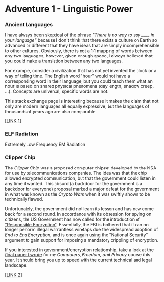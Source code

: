 
# Adventure 1 - Linguistic Power

### Ancient Languages
I have always been skeptical of the phrase *"There is no way to say \_\_\_\_ in your language"* because I don't think that there exists a culture on Earth so advanced or different that they have ideas that are simply incomprehensible to other cultures. Obviously, there is not a 1:1 mapping of words between any two languages, however, given enough space, I always believed that you could make a translation between any two languages.

For example, consider a civilization that has not yet invented the clock or a way of telling time. The English word "hour" would not have a corresponding word in their language, but you could teach them what an hour is based on shared physical phenomena (day length, shadow creep, ...). Concepts are universal, specific words are not.

This stack exchange page is interesting because it makes the claim that not only are modern languages all equally expressive, but the languages of thousands of years ago are also comparable.

[\[LINK 1\]](http://web.archive.org/web/20191217021849/https://linguistics.stackexchange.com/questions/34578/were-ancient-languages-as-sophisticated-as-modern-languages)

### ELF Radiation
Extremely Low Frequency EM Radiation


### Clipper Chip
The *Clipper Chip* was a proposed computer chipset developed by the NSA for use by telecommunications companies. The idea was that the chip allowed encrypted communication, but that the government could listen in any time it wanted. This absurd (a backdoor for the government is a backdoor for everyone) proposal marked a major defeat for the government in what was known as the *Crypto Wars* when it was swiftly shown to be technically flawed.

Unfortunately, the government did not learn its lesson and has now come back for a second round. In accordance with its obsession for spying on citizens, the US Government has now called for the introduction of ["Responsible Encryption"](/resources/rosenstein_encryption_speech.pdf). Essentially, the FBI is bothered that it can no longer perform illegal warrantless wiretaps due the widespread adoption of *End to End Encryption*, and is once again using the "National Security" argument to gain support for imposing a mandatory crippling of encryption.


If you interested in government/encryption relationship, take a look at the [final paper I wrote](/resources/crypto_paper.pdf) for my *Computers, Freedom, and Privacy* course this year. It should bring you up to speed with the current technical and legal landscape.

[\[LINK 2\]](/404.html)
